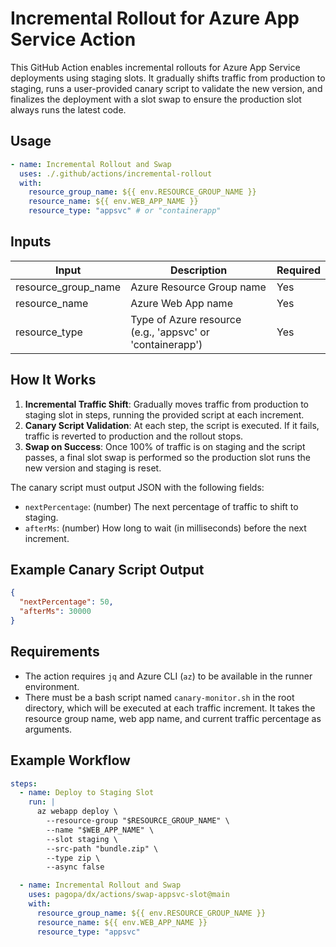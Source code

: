 # Incremental Rollout for Azure App Service Action

This GitHub Action enables incremental rollouts for Azure App Service deployments using staging slots. It gradually shifts traffic from production to staging, runs a user-provided canary script to validate the new version, and finalizes the deployment with a slot swap to ensure the production slot always runs the latest code.

## Usage

```yaml
- name: Incremental Rollout and Swap
  uses: ./.github/actions/incremental-rollout
  with:
    resource_group_name: ${{ env.RESOURCE_GROUP_NAME }}
    resource_name: ${{ env.WEB_APP_NAME }}
    resource_type: "appsvc" # or "containerapp"
```

## Inputs

| Input               | Description                                               | Required |
| ------------------- | --------------------------------------------------------- | -------- |
| resource_group_name | Azure Resource Group name                                 | Yes      |
| resource_name       | Azure Web App name                                        | Yes      |
| resource_type       | Type of Azure resource (e.g., 'appsvc' or 'containerapp') | Yes      |

## How It Works

1. **Incremental Traffic Shift**: Gradually moves traffic from production to staging slot in steps, running the provided script at each increment.
2. **Canary Script Validation**: At each step, the script is executed. If it fails, traffic is reverted to production and the rollout stops.
3. **Swap on Success**: Once 100% of traffic is on staging and the script passes, a final slot swap is performed so the production slot runs the new version and staging is reset.

The canary script must output JSON with the following fields:

- `nextPercentage`: (number) The next percentage of traffic to shift to staging.
- `afterMs`: (number) How long to wait (in milliseconds) before the next increment.

## Example Canary Script Output

```json
{
  "nextPercentage": 50,
  "afterMs": 30000
}
```

## Requirements

- The action requires `jq` and Azure CLI (`az`) to be available in the runner environment.
- There must be a bash script named `canary-monitor.sh` in the root directory, which will be executed at each traffic increment. It takes the resource group name, web app name, and current traffic percentage as arguments.

## Example Workflow

```yaml
steps:
  - name: Deploy to Staging Slot
    run: |
      az webapp deploy \
        --resource-group "$RESOURCE_GROUP_NAME" \
        --name "$WEB_APP_NAME" \
        --slot staging \
        --src-path "bundle.zip" \
        --type zip \
        --async false

  - name: Incremental Rollout and Swap
    uses: pagopa/dx/actions/swap-appsvc-slot@main
    with:
      resource_group_name: ${{ env.RESOURCE_GROUP_NAME }}
      resource_name: ${{ env.WEB_APP_NAME }}
      resource_type: "appsvc"
```
